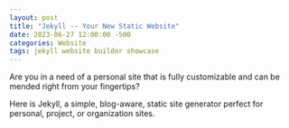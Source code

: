 ```yaml
---
layout: post
title: "Jekyll -- Your New Static Website"
date: 2023-06-27 12:00:00 -500
categories: Website
tags: jekyll website builder showcase
---
```


Are you in a need of a personal site that is fully customizable and can be mended right from your fingertips?

Here is Jekyll, a simple, blog-aware, static site generator perfect for personal, project, or organization sites.